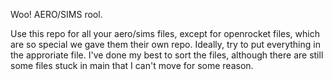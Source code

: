 Woo! AERO/SIMS rool.

Use this repo for all your aero/sims files, except for openrocket files, which are so special we gave them their own repo.
Ideally, try to put everything in the approriate file. I've done my best to sort the files, although there are still some files stuck in main that I can't move for some reason.
